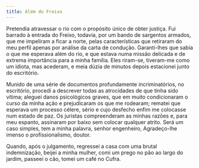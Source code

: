 ```yaml
---
title: Além do Freixo
---
```


Pretendia atravessar o rio com o propósito único de obter justiça. Fui barrado à entrada do Freixo, todavia, por um bando de sargentos armados, que me impeliram a ficar a norte, pelas características que retiraram do meu perfil apenas por análise da carta de condução. Garanti-lhes que sabia o que me esperava além do rio, e que estava numa missão delicada e de extrema importância para a minha família. Eles riram-se, tiveram-me como um idiota, mas acederam, e meia dúzia de minutos depois estacionei junto do escritório.

Munido de uma série de documentos profundamente incriminatórios, no escritório, procedi a descrever todas as atrocidades de que tinha sido vítima; aleguei danos psicológicos graves, que em muito condicionaram o curso da minha ação e prejudicaram os que me rodearam; rematei que esperava um processo célere, sério e cujo desfecho enfim me colocasse num estado de paz. Os juristas compreenderam as minhas razões e, para meu espanto, assinaram por baixo sem colocar qualquer atrito. Será um caso simples, tem a minha palavra, senhor engenheiro, Agradeço-lhe imenso o profissionalismo, doutor.

Quando, após o julgamento, regressei a casa com uma brutal indemnização, beijei a minha mulher, comi um prego no pão ao largo do jardim, passeei o cão, tomei um café no Cufra.
